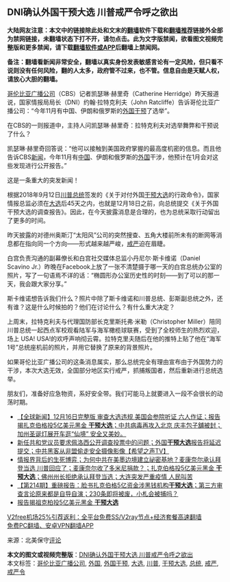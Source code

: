  <h2>DNI确认外国干预大选 川普戒严令呼之欲出</h2> <p class="notice"><b>大陆网友注意：本文中的链接除此处和文末的<a href="https://github.com/bannedbook/fanqiang" >翻墙</a>软件下载和<a href="https://github.com/killgcd/justmysocks/blob/master/README.md">翻墙推荐</a>链接外全部为禁网链接，未翻墙状态下打不开，请勿点击。此为文字版禁闻，欲看图文视频完整版和更多禁闻，请下载<a href="https://github.com/bannedbook/fanqiang">翻墙软件或APP</a>后翻墙上禁闻网。</p><p>备注：翻墙看新闻非常安全，翻墙以真实身份发表敏感言论有一定风险，但只看不说则没有任何风险，翻的人太多，政府管不过来，也不管。信息自由是天赋人权，请放心大胆的翻墙。</b></p>  <div class="entry"> <p id="conimg"><a href="https://www.bannedbook.org/bnews/tag/%e5%93%a5%e4%bc%a6%e6%af%94%e4%ba%9a%e5%b9%bf%e6%92%ad%e5%85%ac%e5%8f%b8/" class="st_tag internal_tag" rel="tag" title="标签 哥伦比亚广播公司 下的日志">哥伦比亚广播公司</a>（CBS）记者凯瑟琳·赫里奇（Catherine Herridge）昨天报道说，国家情报局局长（DNI）约翰·拉特克利夫（John Ratcliffe）告诉哥伦比亚广播公司：“今年11月有中国、伊朗和俄罗斯的<a href="https://www.bannedbook.org/bnews/tag/%E5%A4%96%E5%9B%BD%E5%B9%B2%E9%A2%84/" class="st_tag internal_tag" rel="tag" title="标签 外国干预 下的日志">外国干预</a>了选举”。</p> <p>在CBS的一则报道中，主持人问凯瑟琳·赫里奇：拉特克利夫对选举舞弊和干预说了什么？</p> <p>凯瑟琳·赫里奇回答说：“他可以接触到美国政府掌握的最高度机密的信息。而且他告诉CBS<span class='wp_keywordlink_affiliate'><a href="https://www.bannedbook.org/" title="新闻">新闻</a></span>，今年11月有<span class='wp_keywordlink_affiliate'><a href="https://www.bannedbook.org/" title="中国" target="_blank">中国</a></span>、伊朗和俄罗斯的<a href="https://www.bannedbook.org/bnews/tag/%e5%a4%96%e5%9b%bd/" class="st_tag internal_tag" rel="tag" title="标签 外国 下的日志">外国</a>干涉，他预计在1月会对这些发现进行公开报告。”</p> <p>这是一条重大的突发新闻！</p>  <p>根据2018年9月12日<a href="https://www.bannedbook.org/bnews/tag/%e5%b7%9d%e6%99%ae/" class="st_tag internal_tag" rel="tag" title="标签 川普 下的日志">川普</a><a href="https://www.bannedbook.org/bnews/tag/%e6%80%bb%e7%bb%9f/" class="st_tag internal_tag" rel="tag" title="标签 总统 下的日志">总统</a>签发的《关于对付外国<a href="https://www.bannedbook.org/bnews/tag/%E5%B9%B2%E9%A2%84%E5%A4%A7%E9%80%89/" class="st_tag internal_tag" rel="tag" title="标签 干预大选 下的日志">干预大选</a>的行政命令》，国家情报总监必须在<a href="https://www.bannedbook.org/bnews/tag/%e5%a4%a7%e9%80%89/" class="st_tag internal_tag" rel="tag" title="标签 大选 下的日志">大选</a>后45天之内，也就是12月18日之前，向总统提交《关于外国干预大选的调查报告》。因此，在今天披露消息是合理的，也为总统采取行动留出了更多的时间。</p> <p></p> <p>昨天披露的对德州奥斯汀“太阳风”公司的突然搜查、五角大楼前所未有的断网等消息都在指向同一个方向——形式越来越严峻，<a href="https://www.bannedbook.org/bnews/tag/%E6%88%92%E4%B8%A5/" class="st_tag internal_tag" rel="tag" title="标签 戒严 下的日志">戒严</a>迫在眉睫。</p> <p>白宫负责沟通的副幕僚长和白宫社交媒体总监小丹尼尔·斯卡维诺（Daniel Scavino Jr.）昨晚在Facebook上放了一张不清楚摄于哪一天的白宫总统办公室的照片，写了一句语焉不详的话：“椭圆形办公室历史性的时刻——到了可以的那一天，我会跟大家分享。”</p>  <p>斯卡维诺想告诉我们什么？照片中除了斯卡维诺和川普总统、彭斯副总统之外，还有谁？这是什么时候拍的？他们在讨论什么？有什么重大决定？</p> <p>上周末，拉特克利夫与代理国防部长克里斯托弗·米勒（Christopher Miller）陪同川普总统一起西点军校观看陆军与海军橄榄球联赛，受到了全校师生的热烈欢迎，场上 USA! USA!的欢呼声响彻云霄。拉特克里夫随后在他的推特上贴了他在“海军1号”总统座机前的照片，并用它替换了原来的背景照片。</p> <p>如果哥伦比亚广播公司的这条消息属实，那么总统完全有理由宣布由于外国势力的干涉，本次大选无效，全国部分地区实行戒严，抓捕叛国者，然后重新进行总统选举。</p> <p>朋友们，准备好应急物资，系好安全带。我们可能马上就要进入一段不会很长的动荡时期。</p>  <ul class='op-related-articles' title='相关阅读'> <li><a href='https://www.bannedbook.org/bnews/bannedvideo/20201217/1449877.html' target='_blank'>【全球新闻】12月16日完整版 审查大选违规 美国会参院听证 六人作证；报告揭扎克伯格投5亿美元黑金 <b>干预大选</b>；中共病毒再攻入北京 庆丰包子舖被封；加州圣诞灯展开车逛“仙境” 安全又美妙。</a></li> <li><a href='https://www.bannedbook.org/bnews/cbnews/20201217/1449837.html' target='_blank'>新任共和党议员要求佩洛西公开调查投票中的问题；外国<b>干预大选</b>报告将延迟提交；中共黑客从非盟偷走安全摄像影像【希望之声TV】</a></li> <li><a href='https://www.bannedbook.org/bnews/bannedvideo/20201217/1449816.html' target='_blank'>情报界背后的生死博弈；为何中共在美墨边境建立祕密基地？麦康奈尔承认拜登当选 川普回应了；麦康奈尔收了多米尼捐款？；扎克伯格投5亿美元黑金 <b>干预大选</b>；佛州州长拒绝承认拜登当选；大连突发严重疫情 人民叫苦</a></li> <li><a href='https://www.bannedbook.org/bnews/cbnews/20201217/1449640.html' target='_blank'>【第214期】重磅报告：脸书扎克伯格5亿资金涉黑钱机构<b>干预大选</b>；第三方审查言论原来都是自导自演；230条即将被废，小札会被捕吗？</a></li> <li><a href='https://www.bannedbook.org/bnews/taiwannews/20201217/1449631.html' target='_blank'>报告揭祖克柏投5亿美元黑金 <b>干预大选</b></a></li> </ul> <p class="texttj"> <a href="https://www.bannedbook.org/forum23/topic22702.html" target="_blank">V2free机场25%引荐返利：全平台免费SS/V2ray节点+经济套餐高速翻墙</a><br/> <a href="https://github.com/bannedbook/fanqiang/wiki/%E7%A6%81%E9%97%BB%E7%BD%91%E5%AE%89%E5%8D%93%E7%BF%BB%E5%A2%99%E6%96%B0%E9%97%BBAPP" target="_blank">免费PC翻墙、安卓VPN翻墙APP</a></p><p> 来源：北美保守<span class='wp_keywordlink_affiliate'><a href="https://www.bannedbook.org/bnews/comments/" title="新闻评论" target="_blank">评论</a></span> </p><a name='sharetosocial'></a>       <div><b>本文的图文或视频完整版</b>：<a href='https://www.bannedbook.org/bnews/comments/20201218/1450222.html'>DNI确认外国干预大选 川普戒严令呼之欲出</a></div>  </div><!--END ENTRY--> <div class="postfooter"> <div>本文标签：<a href="https://www.bannedbook.org/bnews/tag/%e5%93%a5%e4%bc%a6%e6%af%94%e4%ba%9a%e5%b9%bf%e6%92%ad%e5%85%ac%e5%8f%b8/" rel="tag">哥伦比亚广播公司</a>, <a href="https://www.bannedbook.org/bnews/tag/%e5%a4%96%e5%9b%bd/" rel="tag">外国</a>, <a href="https://www.bannedbook.org/bnews/tag/%E5%A4%96%E5%9B%BD%E5%B9%B2%E9%A2%84/" rel="tag">外国干预</a>, <a href="https://www.bannedbook.org/bnews/tag/%e5%a4%a7%e9%80%89/" rel="tag">大选</a>, <a href="https://www.bannedbook.org/bnews/tag/%e5%b7%9d%e6%99%ae/" rel="tag">川普</a>, <a href="https://www.bannedbook.org/bnews/tag/%E5%B9%B2%E9%A2%84%E5%A4%A7%E9%80%89/" rel="tag">干预大选</a>, <a href="https://www.bannedbook.org/bnews/tag/%e6%80%bb%e7%bb%9f/" rel="tag">总统</a>, <a href="https://www.bannedbook.org/bnews/tag/%E6%88%92%E4%B8%A5/" rel="tag">戒严</a>, <a href="https://www.bannedbook.org/bnews/tag/%e6%88%92%e4%b8%a5%e4%bb%a4/" rel="tag">戒严令</a></div>  </div><!--END POSTFOOTER--> 